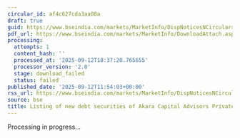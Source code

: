 ```yaml
---
circular_id: af4c627cda3aa08a
draft: true
guid: https://www.bseindia.com/markets/MarketInfo/DispNoticesNCirculars.aspx?Noticeid={B8C89652-218B-47AE-AD2C-5D32E3D8C288}&noticeno=20250912-58&dt=09/12/2025&icount=58&totcount=103&flag=0
pdf_url: https://www.bseindia.com/markets/MarketInfo/DownloadAttach.aspx?id=20250912-58&attachedId=
processing:
  attempts: 1
  content_hash: ''
  processed_at: '2025-09-12T18:37:20.765655'
  processor_version: '2.0'
  stage: download_failed
  status: failed
published_date: '2025-09-12T11:54:03+00:00'
rss_url: https://www.bseindia.com/markets/MarketInfo/DispNoticesNCirculars.aspx?Noticeid={B8C89652-218B-47AE-AD2C-5D32E3D8C288}&noticeno=20250912-58&dt=09/12/2025&icount=58&totcount=103&flag=0
source: bse
title: Listing of new debt securities of Akara Capital Advisors Private Limited
---
```


Processing in progress...